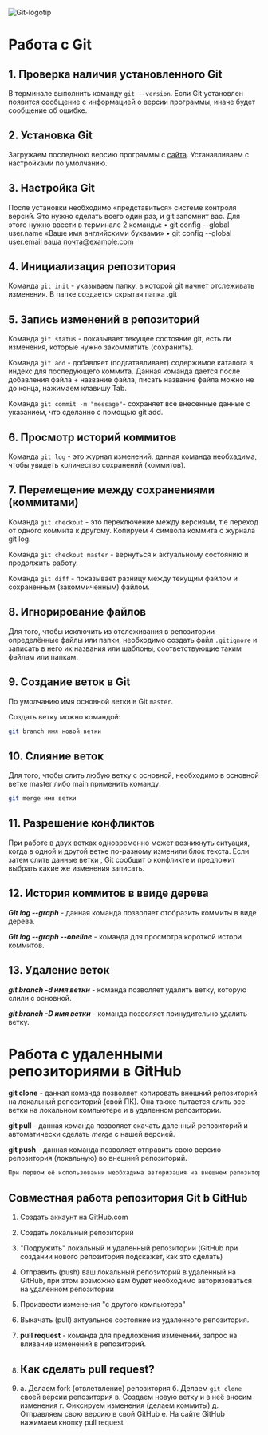 ![Git-logotip](Git-logotip.png)
# Работа с Git

## 1. Проверка наличия установленного Git

В терминале выполнить команду `git --version`. Если Git установлен появится сообщение с информацией о версии программы, иначе будет сообщение об ошибке.

## 2. Установка Git
Загружаем последнюю версию программы с [сайта](https://git-scm.com/downloads). Устанавливаем с настройками по умолчанию.

## 3. Настройка Git
После установки необходимо «представиться» системе контроля версий. Это нужно сделать всего один раз, и git запомнит вас. Для этого нужно ввести в терминале 2 команды:
• git config --global user.name «Ваше имя английскими буквами»
• git config --global user.email ваша почта@example.com

## 4. Инициализация репозитория
Команда `git init` - указываем папку, в которой git начнет отслеживать изменения. В папке создается скрытая папка .git

## 5. Запись изменений в репозиторий

Команда `git status` - показывает текущее состояние git, есть ли изменения, которые нужно закоммитить (сохранить).

Команда `git add` - добавляет (подгатавливает) содержимое каталога в индекс для последующего коммита. Данная команда дается после добавления файла + название файла, писать название файла можно не до конца, нажимаем клавишу Tab.

Команда `git commit -m "message"`- сохраняет все внесенные данные с указанием, что сделанно с помощью git add.

## 6. Просмотр историй коммитов
Команда `git log` - это журнал изменений. данная команда необхадима, чтобы увидеть количество сохранений (коммитов).

## 7. Перемещение между сохранениями (коммитами)
Команда `git checkout` - это переключение между версиями, т.е переход от одного коммита к другому. Копируем 4 символа коммита с журнала git log.

Команда `git checkout master` - вернуться к актуальному состоянию и продолжить работу.

Команда `git diff` - показывает разницу между текущим файлом и сохраненным (закоммиченным) файлом.

## 8. Игнорирование файлов
Для того, чтобы исключить из отслеживания в репозитории определённые файлы или папки, необходимо создать файл `.gitignore` и записать в него их названия или шаблоны, соответствующие таким файлам или папкам.

## 9. Создание веток в Git
По умолчанию имя основной ветки в Git `master`.

Создать ветку можно командой:
```bash
git branch имя новой ветки
```
## 10. Слияние веток
Для того, чтобы слить любую ветку с основной, необходимо в основной ветке master либо main применить команду:
```bash
git merge имя ветки
```

## 11. Разрешение конфликтов
При работе в двух ветках одновременно может возникнуть ситуация, когда в одной и другой ветке по-разному изменили блок текста. Если затем слить данные ветки , Git сообщит о конфликте и предложит выбрать какие же изменения записать.

## 12. История коммитов в ввиде дерева

***Git log --graph*** - данная команда позволяет отобразить коммиты в виде дерева.

***Git log --graph --oneline*** - команда для просмотра короткой истори коммитов.

## 13. Удаление веток

***git branch -d имя ветки*** - команда позволяет удалить ветку, которую слили с основной.

***git branch -D имя ветки*** - команда позволяет принудительно удалить ветку.

# Работа с удаленными репозиториями в GitHub

**git clone** - данная команда позволяет копировать внешний репозиторий на локальный репозиторий (свой ПК). Она также пытается слить все ветки на локальном компьютере и в удаленном репозитории.

**git pull** - данная команда позволяет скачать даленный репозиторий и автоматически сделать *merge* с нашей версией.

**git push** - данная команда позволяет отправить свою версию репозитория (локальную) во внешний репозиторий.

~~~bash
При первом её использовании необхадима авторизация на внешнем репозитории.
~~~

## Совместная работа репозитория Git b GitHub

1. Создать аккаунт на GitHub.com 
2. Создать локальный репозиторий
3. "Подружить" локальный и удаленный репозитории (GitHub при создании нового репозитория подскажет, как это сделать)
4. Отправить (push) ваш локальный репозиторий в удаленный на GitHub, при этом возможно вам будет необходимо авторизоваться на удаленном репозитории
5. Произвести изменения "с другого компьютера"
6. Выкачать (pull) актуальное состояние из удаленного репозитория.

7. **pull request** - команда для предложения изменений, запрос на вливание изменений в репозиторий.

8. ## Как сделать pull request?

9. a. Делаем fork (отвлетвление) репозитория
   б. Делаем `git clone` своей версии репозитория
   в. Создаем новую ветку и в неё вносим изменения
   г. Фиксируем изменения (делаем коммиты)
   д. Отправляем свою версию в свой GitHub
   е. На сайте GitHub нажимаем кнопку pull request 
